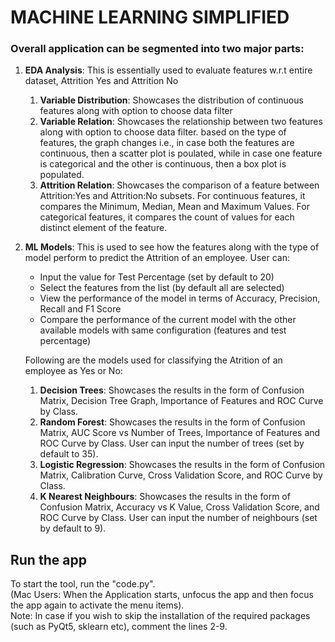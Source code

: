 # MACHINE LEARNING SIMPLIFIED

### Overall application can be segmented into two major parts:

1. **EDA Analysis**: This is essentially used to evaluate features w.r.t entire dataset, Attrition Yes and Attrition No
    1. **Variable Distribution**: Showcases the distribution of continuous features along with option to choose data filter
    2. **Variable Relation**: Showcases the relationship between two features along with option to choose data filter. based on the type of features, the graph changes i.e., in case both the features are continuous, then a scatter plot is poulated, while in case one feature is categorical and the other is continuous, then a box plot is populated.
    3. **Attrition Relation**: Showcases the comparison of a feature between Attrition:Yes and Attrition:No subsets. For continuous features, it compares the Minimum, Median, Mean and Maximum Values. For categorical features, it compares the count of values for each distinct element of the feature.

2. **ML Models**: This is used to see how the features along with the type of model perform to predict the Attrition of an employee. User can:
    * Input the value for Test Percentage (set by default to 20)
    * Select the features from the list (by default all are selected)
    * View the performance of the model in terms of Accuracy, Precision, Recall and F1 Score
    * Compare the performance of the current model with the other available models with same configuration (features and test percentage)
    
    Following are the models used for classifying the Atrition of an employee as Yes or No:
    1. **Decision Trees**: Showcases the results in the form of Confusion Matrix, Decision Tree Graph, Importance of Features and ROC Curve by Class.
    2. **Random Forest**: Showcases the results in the form of Confusion Matrix, AUC Score vs Number of Trees, Importance of Features and ROC Curve by Class. User can input the number of trees (set by default to 35).
    3. **Logistic Regression**: Showcases the results in the form of Confusion Matrix, Calibration Curve, Cross Validation Score, and ROC Curve by Class.
    4. **K Nearest Neighbours**: Showcases the results in the form of Confusion Matrix, Accuracy vs K Value, Cross Validation Score, and ROC Curve by Class. User can input the number of neighbours (set by default to 9).


## Run the app
To start the tool, run the "code.py".  
(Mac Users: When the Application starts, unfocus the app and then focus the app again to activate the menu items).  
Note: In case if you wish to skip the installation of the required packages (such as PyQt5, sklearn etc), comment the lines 2-9.

